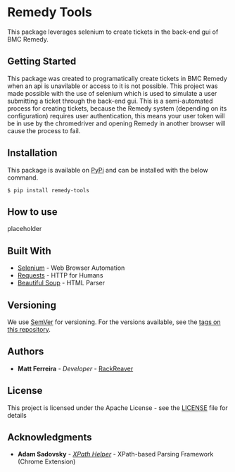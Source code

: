 # Remedy Tools

This package leverages selenium to create tickets in the back-end gui of BMC Remedy.

## Getting Started

This package was created to programatically create tickets in BMC Remedy when an api is unavilable or access
to it is not possible. This project was made possible with the use of selenium which is used to simulate a 
user submitting a ticket through the back-end gui. This is a semi-automated process for creating tickets, 
because the Remedy system (depending on its configuration) requires user authentication, this means your
user token will be in use by the chromedriver and opening Remedy in another browser will cause the process
to fail.

## Installation

This package is available on [PyPi](https://pypi.org) and can be installed with the below command.

```
$ pip install remedy-tools
```

## How to use
placeholder

## Built With

* [Selenium](https://www.seleniumhq.org/) - Web Browser Automation
* [Requests](http://docs.python-requests.org/en/master/) - HTTP for Humans
* [Beautiful Soup](https://www.crummy.com/software/BeautifulSoup/) - HTML Parser

## Versioning

We use [SemVer](http://semver.org/) for versioning. For the versions available, see the [tags on this repository](https://github.com/your/project/tags). 

## Authors

* **Matt Ferreira** - *Developer* - [RackReaver](https://github.com/RackReaver)

## License

This project is licensed under the Apache License - see the [LICENSE](LICENSE) file for details

## Acknowledgments

* **Adam Sadovsky** - *[XPath Helper](https://github.com/google/xpaf)* - XPath-based Parsing Framework (Chrome Extension)
